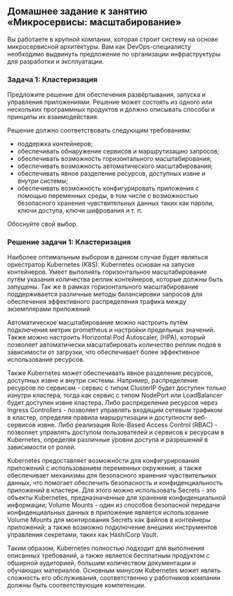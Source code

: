 ## Домашнее задание к занятию «Микросервисы: масштабирование»
Вы работаете в крупной компании, которая строит систему на основе микросервисной архитектуры. Вам как DevOps-специалисту необходимо выдвинуть предложение по организации инфраструктуры для разработки и эксплуатации.

### Задача 1: Кластеризация
Предложите решение для обеспечения развёртывания, запуска и управления приложениями. Решение может состоять из одного или нескольких программных продуктов и должно описывать способы и принципы их взаимодействия.

Решение должно соответствовать следующим требованиям:

- поддержка контейнеров;
- обеспечивать обнаружение сервисов и маршрутизацию запросов;
- обеспечивать возможность горизонтального масштабирования;
- обеспечивать возможность автоматического масштабирования;
- обеспечивать явное разделение ресурсов, доступных извне и внутри системы;
- обеспечивать возможность конфигурировать приложения с помощью переменных среды, в том числе с возможностью безопасного хранения чувствительных данных таких как пароли, ключи доступа, ключи шифрования и т. п.

Обоснуйте свой выбор.

### Решение задачи 1: Кластеризация

Наиболее оптимальным выбором в данном случае будет являться оркестратор Kubernetes (K8S). Kubernetes основан на запуске контейнеров. 
Умеет выполнять горизонтальное масштабирование путём указания количества реплик контейнеров, которые должны быть запущены. 
Так же в рамках горизонтального масштабирование поддерживается различные методы балансировки запросов для обеспечения эффективного 
распределения трафика между экземплярами приложений.

Автоматическое масштабирование можно настроить путём подключения метрик prometheus и настройки предельных значений. 
Также можно настроить Horizontal Pod Autoscaler, (HPA), который позволяет автоматически масштабировать количество реплик подов 
в зависимости от загрузки, что обеспечивает более эффективное использование ресурсов.

Также Kubernetes может обеспечивать явное разделение ресурсов, доступных извне и внутри системы. Например, распределение ресурсов 
по сервисам - сервис с типом ClusterIP будет доступен только изнутри кластера, тогда как сервис с типом NodePort или LoadBalancer 
будет доступен извне кластера. Либо распределение ресурсов через Ingress Controllers - позволяет управлять входящим сетевым трафиком 
в кластер, определяя правила маршрутизации и доступности веб-сервисов извне. Либо реализация Role-Based Access Control (RBAC) - позволяет 
управлять доступом пользователей и сервисов к ресурсам в Kubernetes, определяя различные уровни доступа и разрешений в зависимости от ролей.

Kubernetes предоставляет возможности для конфигурирования приложений с использованием переменных окружения, а также обеспечивает механизмы 
для безопасного хранения чувствительных данных, что помогает обеспечить безопасность и конфиденциальность приложений в кластере. Для этого 
можно использовать Secrets - это объекты Kubernetes, предназначенные для хранения конфиденциальной информации; Volume Mounts - один из способов 
безопасной передачи конфиденциальных данных в приложение является использование Volume Mounts для монтирования Secrets как файлов в контейнеры 
приложений; а также возможно подключение внешних инструментов управления секретами, таких как HashiCorp Vault.

Таким образом, Kubernetes полностью подходит для выполнения описанных требований, а также является бесплатным продуктом с обширной аудиторией, 
большим количеством документации и обучающих материалов. Основным минусом Kubernetes может являть сложность его обслуживания, соответственно у 
работников компании должны быть соответствующие компетенции.
